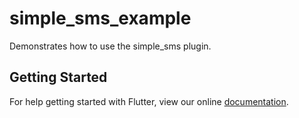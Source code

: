# simple_sms_example

Demonstrates how to use the simple_sms plugin.

## Getting Started

For help getting started with Flutter, view our online
[documentation](https://flutter.io/).
